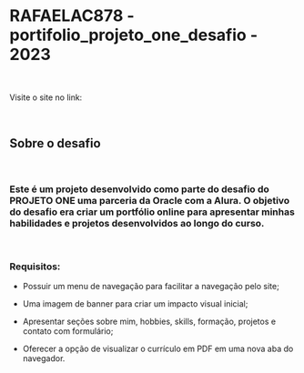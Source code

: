 # RAFAELAC878 - portifolio_projeto_one_desafio - 2023

<br>

Visite o site no link:

<br>

## Sobre o desafio

<br>

### Este é um projeto desenvolvido como parte do desafio do PROJETO ONE uma parceria da Oracle com a Alura. O objetivo do desafio era criar um portfólio online para apresentar minhas habilidades e projetos desenvolvidos ao longo do curso. 

<br>

### Requisitos:
<ul>
   <li><p>Possuir um menu de navegação para facilitar a navegação pelo site;</p></li>
   <li><p>Uma imagem de banner para criar um impacto visual inicial;</li>
   <li><p>Apresentar seções sobre mim, hobbies, skills, formação, projetos e contato com formulário;</p></li>
   <li><p>Oferecer a opção de visualizar o currículo em PDF em uma nova aba do navegador.</p></li>
</ul>
